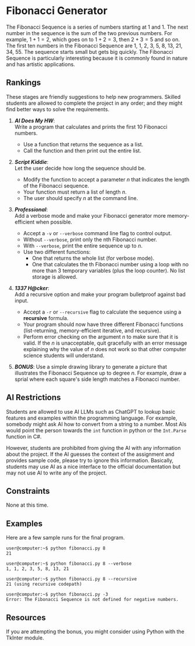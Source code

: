 # Fibonacci Generator #
The Fibonacci Sequence is a series of numbers starting at 1 and 1. The next number in the sequence is the sum of the two previous numbers. For example, $1+1=2$, which goes on to $1+2=3$, then $2+3=5$ and so on. The first ten numbers in the Fibonacci Sequence are 1, 1, 2, 3, 5, 8, 13, 21, 34, 55. The sequence starts small but gets big quickly. The Fibonacci Sequence is particularly interesting because it is commonly found in nature and has artistic applications.

## Rankings ##
These stages are friendly suggestions to help new programmers. Skilled students are allowed to complete the project in any order; and they might find better ways to solve the requirements.

1. ***AI Does My HW***:  
   Write a program that calculates and prints the first 10 Fibonacci numbers.
   - Use a function that returns the sequence as a list.
   - Call the function and then print out the entire list.

2. ***Script Kiddie***:  
   Let the user decide how long the sequence should be.
   - Modify the function to accept a parameter $n$ that indicates the length of the Fibonacci sequence.
   - Your function must return a list of length $n$.
   - The user should specify $n$ at the command line.

3. ***Professional***:  
   Add a verbose mode and make your Fibonacci generator more memory-efficient when possible.
   - Accept a `-v` or `--verbose` command line flag to control output.
   - Without `--verbose`, print only the nth Fibonacci number.
   - With `--verbose`, print the entire sequence up to $n$.
   - Use two different functions:
     - One that returns the whole list (for verbose mode).
     - One that calculates the th Fibonacci number using a loop with no more than 3 temporary variables (plus the loop counter). No list storage is allowed.

4. ***1337 H@cker***:  
   Add a recursive option and make your program bulletproof against bad input.
   - Accept a `-r` or `--recursive` flag to calculate the sequence using a **recursive** formula.
   - Your program should now have three different Fibonacci functions (list-returning, memory-efficient iterative, and recursive).
   - Perform error checking on the argument $n$ to make sure that it is valid. If the $n$ is unacceptable, quit gracefully with an error message explaining why the value of $n$ does not work so that other computer science students will understand.

5. ***BONUS***:
Use a simple drawing library to generate a picture that illustrates the Fibonacci Sequence up to degree $n$. For example, draw a sprial where each square's side length matches a Fibonacci number.

## AI Restrictions ##
Students are allowed to use AI LLMs such as ChatGPT to lookup basic features and examples within the programming language. For example, somebody might ask AI how to convert from a string to a number. Most AIs would point the person towards the `int` function in python or the `Int.Parse` function in C#.

However, students are prohibited from giving the AI with any information about the project. If the AI guesses the context of the assignment and provides sample code, please try to ignore this information. Basically, students may use AI as a nice interface to the official documentation but may not use AI to write any of the project.

## Constraints ##
None at this time.

## Examples ##
Here are a few sample runs for the final program.
```
user@computer:~$ python fibonacci.py 8
21

user@computer:~$ python fibonacci.py 8 --verbose
1, 1, 2, 3, 5, 8, 13, 21

user@computer:~$ python fibonacci.py 8 --recursive
21 (using recursive codepath)

user@computer:~$ python fibonacci.py -3
Error: The Fibonacci Sequence is not defined for negative numbers.

```

## Resources ##
If you are attempting the bonus, you might consider using Python with the TkInter module.
